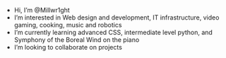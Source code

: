 -  Hi, I’m @Millwr1ght
-  I’m interested in Web design and development, IT infrastructure, video gaming, cooking, music and robotics
-  I’m currently learning advanced CSS, intermediate level python, and Symphony of the Boreal Wind on the piano
-  I’m looking to collaborate on projects
     
<!---
Millwr1ght/Millwr1ght is a ✨ special ✨ repository because its `README.md` (this file) appears on your GitHub profile.
You can click the Preview link to take a look at your changes.
--->

